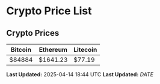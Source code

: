 # Crypto Price List

## Crypto Prices
| Bitcoin | Ethereum | Litecoin |
| ------- | -------- | -------- |
| $84884 | $1641.23 | $77.19 |
**Last Updated:** 2025-04-14 18:44 UTC
**Last Updated:** $DATE$
